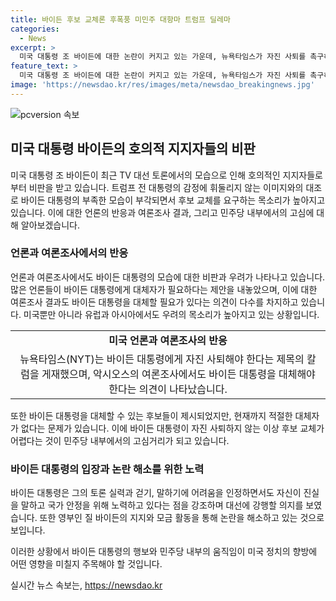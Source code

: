 ```yaml
---
title: 바이든 후보 교체론 후폭풍 미민주 대항마 트럼프 딜레마
categories:
  - News
excerpt: >
  미국 대통령 조 바이든에 대한 논란이 커지고 있는 가운데, 뉴욕타임스가 자진 사퇴를 촉구하며 후임 후보에 대한 논의가 시작되었다. 토론에서 미국 내외에서 실망을 사며, 민주당 내에서도 후보 교체를 요구하는 목소리가 높아졌다. 유럽과 아시아에서도 우려의 목소리가 나오고 있는 가운데, 민주당은 적절한 후임자가 없어 고심하고 있다. 하지만 바이든 대통령은 재선을 포기하지 않고, 앞으로의 대선을 위한 노력을 계속할 것으로 보인다.
feature_text: >
  미국 대통령 조 바이든에 대한 논란이 커지고 있는 가운데, 뉴욕타임스가 자진 사퇴를 촉구하며 후임 후보에 대한 논의가 시작되었다. 토론에서 미국 내외에서 실망을 사며, 민주당 내에서도 후보 교체를 요구하는 목소리가 높아졌다. 유럽과 아시아에서도 우려의 목소리가 나오고 있는 가운데, 민주당은 적절한 후임자가 없어 고심하고 있다. 하지만 바이든 대통령은 재선을 포기하지 않고, 앞으로의 대선을 위한 노력을 계속할 것으로 보인다.
image: 'https://newsdao.kr/res/images/meta/newsdao_breakingnews.jpg'
---
```


<p><img src="https://newsdao.kr/res/images/meta/newsdao_breakingnews.jpg" alt="pcversion 속보" /></p>

<h2 data-ke-size="size26">미국 대통령 바이든의 호의적 지지자들의 비판</h2>

<p data-ke-size="size16">미국 대통령 조 바이든이 최근 TV 대선 토론에서의 모습으로 인해 호의적인 지지자들로부터 비판을 받고 있습니다. 트럼프 전 대통령의 감정에 휘둘리지 않는 이미지와의 대조로 바이든 대통령의 부족한 모습이 부각되면서 후보 교체를 요구하는 목소리가 높아지고 있습니다. 이에 대한 언론의 반응과 여론조사 결과, 그리고 민주당 내부에서의 고심에 대해 알아보겠습니다.</p>

<h3 data-ke-size="size24">언론과 여론조사에서의 반응</h3>

<p data-ke-size="size16">언론과 여론조사에서도 바이든 대통령의 모습에 대한 비판과 우려가 나타나고 있습니다. 많은 언론들이 바이든 대통령에게 대체자가 필요하다는 제안을 내놓았으며, 이에 대한 여론조사 결과도 바이든 대통령을 대체할 필요가 있다는 의견이 다수를 차지하고 있습니다. 미국뿐만 아니라 유럽과 아시아에서도 우려의 목소리가 높아지고 있는 상황입니다.</p>

<table>
    <tr>
        <td style="text-align: center; height: 17px;"><b>미국 언론과 여론조사의 반응</b></td>
    </tr>
    <tr>
        <td style="text-align: center; height: 17px;">뉴욕타임스(NYT)는 바이든 대통령에게 자진 사퇴해야 한다는 제목의 칼럼을 게재했으며, 악시오스의 여론조사에서도 바이든 대통령을 대체해야 한다는 의견이 나타났습니다.</td>
    </tr>
</table>

<p data-ke-size="size16">또한 바이든 대통령을 대체할 수 있는 후보들이 제시되었지만, 현재까지 적절한 대체자가 없다는 문제가 있습니다. 이에 바이든 대통령이 자진 사퇴하지 않는 이상 후보 교체가 어렵다는 것이 민주당 내부에서의 고심거리가 되고 있습니다.</p>

<h3 data-ke-size="size24">바이든 대통령의 입장과 논란 해소를 위한 노력</h3>

<p data-ke-size="size16">바이든 대통령은 그의 토론 실력과 걷기, 말하기에 어려움을 인정하면서도 자신이 진실을 말하고 국가 안정을 위해 노력하고 있다는 점을 강조하며 대선에 강행할 의지를 보였습니다. 또한 영부인 질 바이든의 지지와 모금 활동을 통해 논란을 해소하고 있는 것으로 보입니다.</p>

<p data-ke-size="size16">이러한 상황에서 바이든 대통령의 행보와 민주당 내부의 움직임이 미국 정치의 향방에 어떤 영향을 미칠지 주목해야 할 것입니다.</p>
실시간 뉴스 속보는, <a href="https://newsdao.kr" rel="dofollow">https://newsdao.kr</a>


